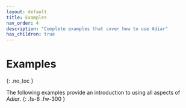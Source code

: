 ```yaml
---
layout: default
title: Examples
nav_order: 4
description: "Complete examples that cover how to use Adiar"
has_children: true
---
```


# Examples
{: .no_toc }

The following examples provide an introduction to using all aspects of _Adiar_.
{: .fs-6 .fw-300 }
